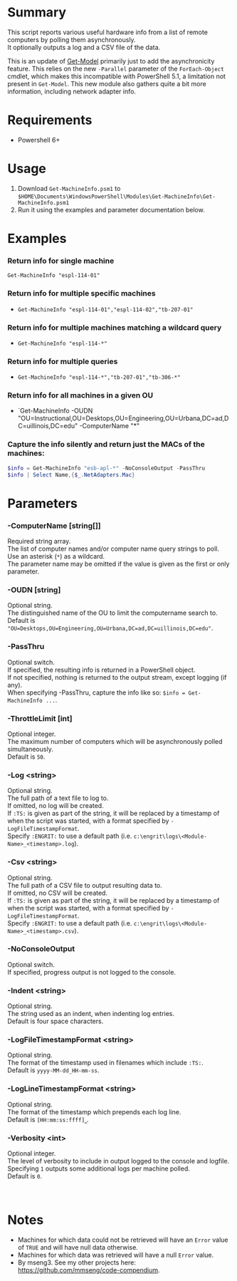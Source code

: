 # Summary
This script reports various useful hardware info from a list of remote computers by polling them asynchronously.  
It optionally outputs a log and a CSV file of the data.  

This is an update of [Get-Model](https://github.com/engrit-illinois/Get-Model) primarily just to add the asynchronicity feature. This relies on the new `-Parallel` parameter of the `ForEach-Object` cmdlet, which makes this incompatible with PowerShell 5.1, a limitation not present in `Get-Model`. This new module also gathers quite a bit more information, including network adapter info.  

# Requirements
- Powershell 6+

# Usage
1. Download `Get-MachineInfo.psm1` to `$HOME\Documents\WindowsPowerShell\Modules\Get-MachineInfo\Get-MachineInfo.psm1`
2. Run it using the examples and parameter documentation below.

# Examples

### Return info for single machine
`Get-MachineInfo "espl-114-01"`

### Return info for multiple specific machines
- `Get-MachineInfo "espl-114-01","espl-114-02","tb-207-01"`

### Return info for multiple machines matching a wildcard query
- `Get-MachineInfo "espl-114-*"`

### Return info for multiple queries
- `Get-MachineInfo "espl-114-*","tb-207-01","tb-306-*"`

### Return info for all machines in a given OU
- `Get-MachineInfo -OUDN "OU=Instructional,OU=Desktops,OU=Engineering,OU=Urbana,DC=ad,DC=uillinois,DC=edu" -ComputerName "*"

### Capture the info silently and return just the MACs of the machines:
```powershell
$info = Get-MachineInfo "esb-apl-*" -NoConsoleOutput -PassThru
$info | Select Name,{$_.NetAdapters.Mac}
```

# Parameters

### -ComputerName [string[]]
Required string array.  
The list of computer names and/or computer name query strings to poll.  
Use an asterisk (`*`) as a wildcard.  
The parameter name may be omitted if the value is given as the first or only parameter.   

### -OUDN [string]
Optional string.  
The distinguished name of the OU to limit the computername search to.  
Default is `"OU=Desktops,OU=Engineering,OU=Urbana,DC=ad,DC=uillinois,DC=edu"`.  

### -PassThru
Optional switch.  
If specified, the resulting info is returned in a PowerShell object.  
If not specified, nothing is returned to the output stream, except logging (if any).  
When specifying -PassThru, capture the info like so: `$info = Get-MachineInfo ...`.  

### -ThrottleLimit [int]
Optional integer.  
The maximum number of computers which will be asynchronously polled simultaneously.  
Default is `50`.   

### -Log \<string\>
Optional string.  
The full path of a text file to log to.  
If omitted, no log will be created.  
If `:TS:` is given as part of the string, it will be replaced by a timestamp of when the script was started, with a format specified by `-LogFileTimestampFormat`.  
Specify `:ENGRIT:` to use a default path (i.e. `c:\engrit\logs\<Module-Name>_<timestamp>.log`).  

### -Csv \<string\>
Optional string.  
The full path of a CSV file to output resulting data to.  
If omitted, no CSV will be created.  
If `:TS:` is given as part of the string, it will be replaced by a timestamp of when the script was started, with a format specified by `-LogFileTimestampFormat`.  
Specify `:ENGRIT:` to use a default path (i.e. `c:\engrit\logs\<Module-Name>_<timestamp>.csv`).  

### -NoConsoleOutput
Optional switch.  
If specified, progress output is not logged to the console.  

### -Indent \<string\>
Optional string.  
The string used as an indent, when indenting log entries.  
Default is four space characters.  

### -LogFileTimestampFormat \<string\>
Optional string.  
The format of the timestamp used in filenames which include `:TS:`.  
Default is `yyyy-MM-dd_HH-mm-ss`.  

### -LogLineTimestampFormat \<string\>
Optional string.  
The format of the timestamp which prepends each log line.  
Default is `[HH:mm:ss:ffff]⎵`.  

### -Verbosity \<int\>
Optional integer.  
The level of verbosity to include in output logged to the console and logfile.  
Specifying `1` outputs some additional logs per machine polled.  
Default is `0`.  
<br />
<br />

# Notes
- Machines for which data could not be retrieved will have an `Error` value of `TRUE` and will have null data otherwise.
- Machines for which data was retrieved will have a null `Error` value.
- By mseng3. See my other projects here: https://github.com/mmseng/code-compendium.
